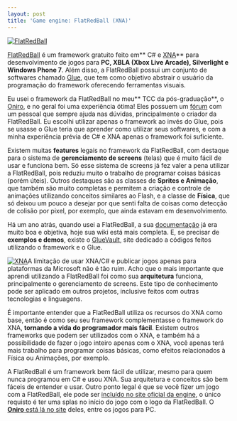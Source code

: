 ```yaml
---
layout: post
title: 'Game engine: FlatRedBall (XNA)'
---
```


[![FlatRedBall](http://gamedeveloper.com.br/blog/wp-content/uploads/2011/07/Frblogo_white512.png "FlatRedBall")](http://www.flatredball.com/)

[FlatRedBall](http://www.flatredball.com/ "FlatRedBall") é um framework gratuito feito em** C# e [XNA](http://create.msdn.com/ "XNA")** para desenvolvimento de jogos para **PC, XBLA (Xbox Live Arcade), Silverlight e Windows Phone 7**. Além disso, a FlatRedBall possui um conjunto de softwares chamado [Glue](http://www.flatredball.com/frb/docs/index.php?title=Glue "Glue"), que tem como objetivo abstrair o usuário da programação do framework oferecendo ferramentas visuais.

Eu usei o framework da FlatRedBall no meu** TCC da pós-graduação**, o [Oniro](http://gamedeveloper.com.br/blog/2010/12/29/fim-do-tcc-da-pos-graduacao-oniro/ "Oniro"), e no geral foi uma experiência ótima! Eles possuem um [fórum](http://www.flatredball.com/frb/forum/ "Forum") com um pessoal que sempre ajuda nas dúvidas, principalmente o criador da FlatRedBall. Eu escolhi utilizar apenas o framework ao invés do Glue, pois se usasse o Glue teria que aprender como utilizar seus softwares, e com a minha experiência prévia de C# e XNA apenas o framework foi suficiente.

Existem muitas **features** legais no framework da FlatRedBall, com destaque para o sistema de **gerenciamento de screens** (telas) que é muito fácil de usar e funciona bem. Só esse sistema de screens já fez valer a pena utilizar a FlatRedBall, pois reduziu muito o trabalho de programar coisas básicas (porém úteis). Outros destaques são as classes de **Sprites e Animação**, que também são muito completas e permitem a criação e controle de animações utilizando conceitos similares ao Flash, e a classe de **Física**, que só deixou um pouco a desejar por que senti falta de coisas como detecção de colisão por pixel, por exemplo, que ainda estavam em desenvolvimento.

Há um ano atrás, quando usei a FlatRedBall, a sua [documentação](http://www.flatredball.com/frb/docs/?title=Category:Reference "Docs") já era muito boa e objetiva, hoje sua wiki está mais completa. E, se precisar de **exemplos e demos**, existe o [GlueVault](http://www.gluevault.com/ "GlueVault"), site dedicado a códigos feitos utilizando o framework e o Glue.

[![XNA](http://gamedeveloper.com.br/blog/wp-content/uploads/2011/07/xna_logo_bugged_.png "XNA")](http://create.msdn.com/)A limitação de usar XNA/C# e publicar jogos apenas para plataformas da Microsoft não é tão ruim. Acho que o mais importante que aprendi utilizando a FlatRedBall foi como sua **arquitetura** funciona, principalmente o gerenciamento de screens. Este tipo de conhecimento pode ser aplicado em outros projetos, inclusive feitos com outras tecnologias e linguagens.

É importante entender que a FlatRedBall utiliza os recursos do XNA como base, então é como seu seu framework complementasse o framework do XNA, **tornando a vida do programador mais fácil**. Existem outros frameworks que podem ser utilizados com o XNA, e também há a possibilidade de fazer o jogo inteiro apenas com o XNA, você apenas terá mais trabalho para programar coisas básicas, como efeitos relacionados à Física ou Animações, por exemplo.

A FlatRedBall é um framework bem fácil de utilizar, mesmo para quem nunca programou em C# e usou XNA. Sua arquitetura e conceitos são bem fáceis de entender e usar. Outro ponto legal é que se você fizer um jogo com a FlatRedBall, ele pode ser [incluído no site oficial da engine](http://www.flatredball.com/frb/docs/?title=Category:Official_FRB_Games "Jogos"), o único requisto é ter uma splas no início do jogo com o logo da FlatRedBall. O [**Oniro** está lá no site](http://www.flatredball.com/frb/docs/index.php?title=Games:Oniro "Oniro") deles, entre os jogos para PC.
